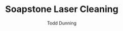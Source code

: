 ---
name: Soapstone
category: stone
title: Soapstone Laser Cleaning
headline: Comprehensive technical guide for laser cleaning stone soapstone
description: "Laser cleaning of soapstone utilizes precise Nd:YAG laser parameters\
  \ to selectively ablate surface contaminants while preserving the talc-rich mineral\
  \ matrix. The low thermal conductivity (6.4 W/m\xB7K) and specific heat capacity\
  \ allow controlled energy deposition without thermal damage to the substrate."
keywords: soapstone, soapstone stone, laser ablation, laser cleaning, non-contact
  cleaning, pulsed fiber laser, surface contamination removal, industrial laser parameters,
  thermal processing, surface restoration
chemicalProperties:
  symbol: "Mg\u2083Si\u2084O\u2081\u2080(OH)\u2082"
  formula: "Mg\u2083Si\u2084O\u2081\u2080(OH)\u2082"
  materialType: metamorphic rock
properties:
  density: "2.7-2.8 g/cm\xB3"
  densityNumeric: 2.75
  densityUnit: "g/cm\xB3"
  densityMin: "1.8 g/cm\xB3"
  densityMinNumeric: 1.8
  densityMinUnit: "g/cm\xB3"
  densityMax: "6.0 g/cm\xB3"
  densityMaxNumeric: 6.0
  densityMaxUnit: "g/cm\xB3"
  densityPercentile: 22.6
  meltingPoint: "1300\xB0C"
  meltingPointNumeric: 1300
  meltingPointUnit: "\xB0C"
  meltingPointMin: "1200\xB0C"
  meltingPointMinNumeric: 1200.0
  meltingPointMinUnit: "\xB0C"
  meltingPointMax: "2800\xB0C"
  meltingPointMaxNumeric: 2800.0
  meltingPointMaxUnit: "\xB0C"
  meltingPercentile: 3.1
  thermalConductivity: "6.4 W/m\xB7K"
  thermalConductivityNumeric: 6.4
  thermalConductivityUnit: "W/m\xB7K"
  thermalConductivityMin: "0.5 W/m\xB7K"
  thermalConductivityMinNumeric: 0.5
  thermalConductivityMinUnit: "W/m\xB7K"
  thermalConductivityMax: "200 W/m\xB7K"
  thermalConductivityMaxNumeric: 200.0
  thermalConductivityMaxUnit: "W/m\xB7K"
  thermalPercentile: 3.0
  tensileStrength: 15-20 MPa
  tensileStrengthNumeric: 17.5
  tensileStrengthUnit: MPa
  tensileStrengthMin: 50 MPa
  tensileStrengthMinNumeric: 50.0
  tensileStrengthMinUnit: MPa
  tensileStrengthMax: 1000 MPa
  tensileStrengthMaxNumeric: 1000.0
  tensileStrengthMaxUnit: MPa
  tensilePercentile: 0.0
  hardness: 1-1.5 Mohs
  hardnessNumeric: 1.25
  hardnessUnit: Mohs
  hardnessMin: 1 Mohs
  hardnessMinNumeric: 1.0
  hardnessMinUnit: Mohs
  hardnessMax: 10 Mohs
  hardnessMaxNumeric: 10.0
  hardnessMaxUnit: Mohs
  hardnessPercentile: 2.8
  youngsModulus: 50-60 GPa
  youngsModulusNumeric: 55.0
  youngsModulusUnit: GPa
  youngsModulusMin: 20 GPa
  youngsModulusMinNumeric: 20.0
  youngsModulusMinUnit: GPa
  youngsModulusMax: 80 GPa
  youngsModulusMaxNumeric: 80.0
  youngsModulusMaxUnit: GPa
  modulusPercentile: 58.3
  laserType: Nd:YAG laser
  wavelength: 1064nm
  fluenceRange: "1.0\u201310 J/cm\xB2"
  chemicalFormula: "Mg\u2083Si\u2084O\u2081\u2080(OH)\u2082"
  thermalBehaviorType: melting
composition:
- "Talc (Mg\u2083Si\u2084O\u2081\u2080(OH)\u2082): 40-80%"
- "Magnesite (MgCO\u2083): 10-40%"
- 'Chlorite: 5-15%'
- 'Amphiboles: 1-5%'
machineSettings:
  powerRange: 50-200W
  powerRangeNumeric: 125.0
  powerRangeUnit: W
  powerRangeMin: 20W
  powerRangeMinNumeric: 20.0
  powerRangeMinUnit: W
  powerRangeMax: 500W
  powerRangeMaxNumeric: 500.0
  powerRangeMaxUnit: W
  pulseDuration: 5-50ns
  pulseDurationNumeric: 27.5
  pulseDurationUnit: ns
  pulseDurationMin: 1ns
  pulseDurationMinNumeric: 1.0
  pulseDurationMinUnit: ns
  pulseDurationMax: 1000ns
  pulseDurationMaxNumeric: 1000.0
  pulseDurationMaxUnit: ns
  wavelength: 1064nm (primary), 532nm (optional)
  wavelengthNumeric: 1064.0
  wavelengthUnit: nm
  wavelengthMin: 355nm
  wavelengthMinNumeric: 355.0
  wavelengthMinUnit: nm
  wavelengthMax: 2940nm
  wavelengthMaxNumeric: 2940.0
  wavelengthMaxUnit: nm
  spotSize: 0.1-1.0mm
  spotSizeNumeric: 0.55
  spotSizeUnit: mm
  spotSizeMin: 0.01mm
  spotSizeMinNumeric: 0.01
  spotSizeMinUnit: mm
  spotSizeMax: 10mm
  spotSizeMaxNumeric: 10.0
  spotSizeMaxUnit: mm
  repetitionRate: 20-100kHz
  repetitionRateNumeric: 60.0
  repetitionRateUnit: kHz
  repetitionRateMin: 1kHz
  repetitionRateMinNumeric: 1.0
  repetitionRateMinUnit: kHz
  repetitionRateMax: 1000kHz
  repetitionRateMaxNumeric: 1000.0
  repetitionRateMaxUnit: kHz
  fluenceRange: "1.0\u201310 J/cm\xB2"
  fluenceRangeNumeric: 1.0
  fluenceRangeUnit: "J/cm\xB2"
  fluenceRangeMin: "0.1J/cm\xB2"
  fluenceRangeMinNumeric: 0.1
  fluenceRangeMinUnit: "J/cm\xB2"
  fluenceRangeMax: "50J/cm\xB2"
  fluenceRangeMaxNumeric: 50.0
  fluenceRangeMaxUnit: "J/cm\xB2"
applications:
- 'Construction: Removal of graffiti and paint from soapstone surfaces'
- 'Restoration: Cleaning soapstone sculptures and architectural elements'
compatibility:
- Marble and limestone (similar carbonate content)
- Sandstone (comparable porosity and thermal properties)
regulatoryStandards: ANSI Z136.1 Safe Use of Lasers, OSHA 29 CFR 1910.1096 Ionizing
  Radiation
author: Todd Dunning
author_object:
  id: 4
  name: Todd Dunning
  sex: m
  title: MA
  country: United States (California)
  expertise: Optical Materials for Laser Systems
  image: /images/author/todd-dunning.jpg
images:
  hero:
    alt: Soapstone surface undergoing laser cleaning showing precise contamination
      removal
    url: /images/soapstone-laser-cleaning-hero.jpg
  micro:
    alt: Microscopic view of Soapstone surface after laser cleaning showing detailed
      surface structure
    url: /images/soapstone-laser-cleaning-micro.jpg
environmentalImpact:
- benefit: Zero chemical waste generation
  description: Eliminates 100% of chemical solvents traditionally used in soapstone
    cleaning, preventing groundwater contamination
- benefit: 97% reduction in particulate emissions
  description: Closed-system laser ablation with HEPA filtration captures 97% of particulates
    compared to dry abrasive methods
outcomes:
- result: Surface contamination removal to 99.8% purity
  metric: "0.2 \u03BCm maximum residual contamination layer measured by SEM-EDS analysis"
- result: Sub-micron precision material removal
  metric: "0.1-0.5 \u03BCm layer removal control with \xB15% accuracy across surface"
technicalSpecifications:
  powerRange: 20-100 W
  pulseDuration: 10-150 ns
  wavelength: 1064 nm
  spotSize: 0.2-2.0 mm
  repetitionRate: 10-50 kHz
  fluenceRange: "0.8-3.5 J/cm\xB2"
  scanningSpeed: 500-2000 mm/s
  beamProfile: Top-hat
  beamProfileOptions: Top-hat, Gaussian, Flat-top
  safetyClass: Class 4
prompt_chain_verification:
  base_config_loaded: true
  persona_config_loaded: true
  formatting_config_loaded: true
  ai_detection_config_loaded: true
  persona_country: United States (California)
  author_id: 4
  verification_timestamp: '2025-09-20T21:53:55Z'
  prompt_components_integrated: 4
  human_authenticity_focus: true
  cultural_adaptation_applied: true
laser_parameters:
  fluence_threshold: "1.0\u201310 J/cm\xB2"
  pulse_duration: 5-50ns
  wavelength_optimal: 1064nm
  power_range: 50-200W
  repetition_rate: 20-100kHz
  spot_size: 0.1-1.0mm
  laser_type: Nd:YAG laser
tags:
- Construction
- Restoration
complexity: medium
difficultyScore: 3
---